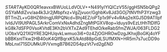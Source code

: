 $START$AyKD0QR1eavxxBWUoLLdVOLV++N491ylYlQlCzV55/ggHSN5bQPg2GSYaMdlZvv/aa4k3Jr2jMbpfxz+VgZjvuor/GghbKv8Jd3GOj7tNVfhP3Yzwg3BTTmZL+vG8HZ6hIngjURPQNcd+Bhj4EZ/oPTp1x9Fv4vRAq2eXGJ5D9ATIIpflvldJVl9UtPAGL5ArkrComVxNxAdhdZngMtPGXV8op+lduys9vEzLtHhTtDIfGkG8k7dSFP0VsoKVtdE3Kh2bVXTxZAd9TEhdO/keRabSfmZWJA/063FLDG2UObxVQ21XQYRE3QHUqvkLwmuo3i6+0z4ZjOGHROwDzgJKhxjBoGKj4oYFbBBKsnlTkw2HB40oK4QIfBqrxK5/kAtd88pGdLSUfMXN+HR5m7s7ucDD9oMbLnxl71SDUMkUP/VxmgB7B62D54pzVt7vd2g$END$